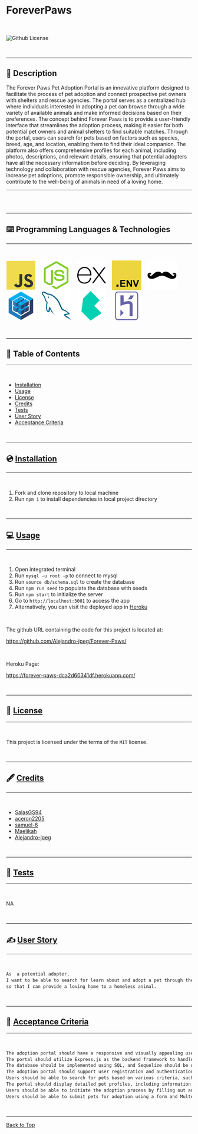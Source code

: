 # ForeverPaws

</br>

![Github License](https://img.shields.io/badge/license-MIT-blue.svg)

</br>

---

##   📝 Description

The Forever Paws Pet Adoption Portal is an innovative platform designed to facilitate the process of pet adoption and connect prospective pet owners with shelters and rescue agencies. 
The portal serves as a centralized hub where individuals interested in adopting a pet can browse through a wide variety of available animals and make informed decisions based on their preferences. 
The concept behind Forever Paws is to provide a user-friendly interface that streamlines the adoption process, making it easier for both potential pet owners and animal shelters to find suitable matches. 
Through the portal, users can search for pets based on factors such as species, breed, age, and location, enabling them to find their ideal companion. 
The platform also offers comprehensive profiles for each animal, including photos, descriptions, and relevant details, ensuring that potential adopters have all the necessary information before deciding. 
By leveraging technology and collaboration with rescue agencies, Forever Paws aims to increase pet adoptions, promote responsible ownership, and ultimately contribute to the well-being of animals in need of a loving home.


---

</br>



</br>

---


##   ⌨️ Programming Languages & Technologies
---

</br>

<div style="display: inline_block">

[![JavaScript](./assets/javascript.svg)](https://devdocs.io/javascript/)
&nbsp;&nbsp;
[![NodeJS](./assets/nodejs.svg)](https://nodejs.org/en/docs)
&nbsp;&nbsp;
[![ExpressJS](./assets/expressjs.svg)](https://expressjs.com/en/4x/api.html)
&nbsp;&nbsp;
[![.ENV](./assets/dotenv.svg)](https://www.npmjs.com/package/dotenv)
&nbsp;&nbsp;
[![HandlebarsJS](./assets/handlebars.svg)](https://www.npmjs.com/package/handlebars)
&nbsp;&nbsp;
[![Sequelize](./assets/sequelize.svg)](https://sequelize.org/api/v6/identifiers)
&nbsp;&nbsp;
[![MySQL](./assets/mysql.svg)](https://dev.mysql.com/doc/)
&nbsp;&nbsp;
[![Bulma](./assets/bulma.svg)](https://bulma.io/documentation/)
&nbsp;&nbsp;
[![Heroku](./assets/heroku.svg)](https://devcenter.heroku.com/categories/reference)

</div>

</br>


---

## 📑 Table of Contents

---

</br>

- [Installation](#💿-installation)
- [Usage](#💻-usage)
- [License](#🔏-license)
- [Credits](#🖋️-credits)
- [Tests](#🧪-tests)
- [User Story](#✍️-user-story)
- [Acceptance Criteria](#👏-acceptance-criteria)


</br>


---

##  💿 [Installation](#📑-table-of-contents)

---

</br>

1. Fork and clone repository to local machine 
2. Run `npm i` to install dependencies in local project directory



</br>


---

##   💻 [Usage](#📑-table-of-contents)

---

</br>

1. Open integrated terminal
2. Run `mysql -u root -p` to connect to mysql
3. Run `source db/schema.sql` to create the database
3. Run `npm run seed` to populate the database with seeds
4. Run `npm start` to initialize the server
5. Go to `http://localhost:3001` to access the app
6. Alternatively, you can visit the deployed app in [Heroku](https://forever-paws-dca2d60341df.herokuapp.com/)


</br>

The github URL containing the code for this project is located at:

https://github.com/Alejandro-jpeg/Forever-Paws/

</br>


Heroku Page:

https://forever-paws-dca2d60341df.herokuapp.com/

</br>


---

##  🔏 [License](#📑-table-of-contents)

---

</br>


 This project is licensed under the terms of the `MIT` license. 


</br>


---

## 🖋️ [Credits](#📑-table-of-contents)

---

</br>

- [SalasGS94](https://github.com/SalasGS94)
- [aceron2205](https://github.com/aceron2205)
- [samuel-6](https://github.com/samuel-6)
- [Maelikah](https://github.com/Maelikah/)
- [Alejandro-jpeg](https://github.com/Alejandro-jpeg/)


</br>


---

##   🧪 [Tests](#📑-table-of-contents)

---

</br>



NA


</br>


---

## ✍️ [User Story](#📑-table-of-contents)

---

</br>

```md
As  a potential adopter, 
I want to be able to search for learn about and adopt a pet through the Forever Paws adoption portal, 
so that I can provide a loving home to a homeless animal.
```


</br>

---

## 👏 [Acceptance Criteria](#📑-table-of-contents)

---

</br>


```md
The adoption portal should have a responsive and visually appealing user interface, implemented using Handlebars for efficient front-end rendering.
The portal should utilize Express.js as the backend framework to handle routing and API requests.
The database should be implemented using SQL, and Sequelize should be used as the ORM (Object-Relational Mapping) tool for data modeling and querying.
The adoption portal should support user registration and authentication to ensure secure access to adoption-related functionalities.
Users should be able to search for pets based on various criteria, such as pet type, breed, age range, and location.
The portal should display detailed pet profiles, including information such as name, breed, gender, age, description, and photos.
Users should be able to initiate the adoption process by filling out an adoption application form.
Users should be able to submit pets for adoption using a form and Multer for photo handling.
```

</br>


---

[Back to Top](#foreverpaws)



